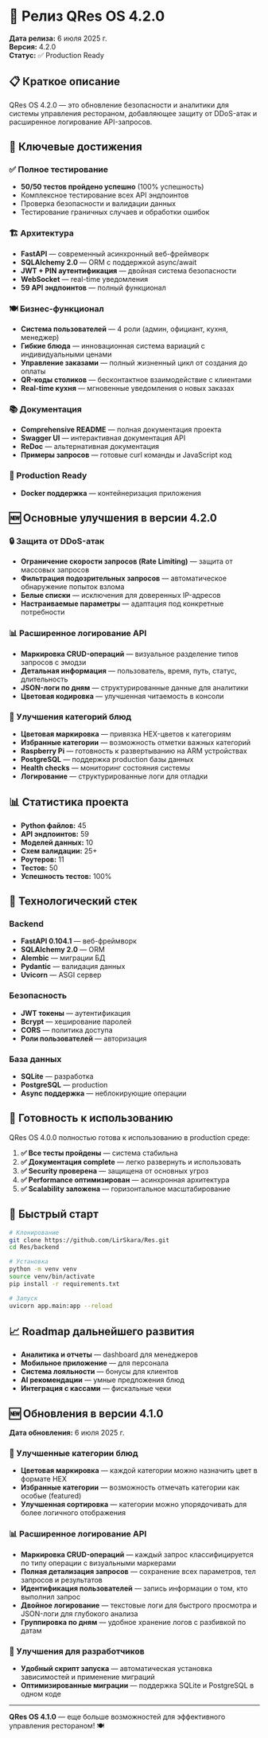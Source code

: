 # 🚀 Релиз QRes OS 4.2.0

**Дата релиза:** 6 июля 2025 г.  
**Версия:** 4.2.0  
**Статус:** ✅ Production Ready  

## 📋 Краткое описание

QRes OS 4.2.0 — это обновление безопасности и аналитики для системы управления рестораном, добавляющее защиту от DDoS-атак и расширенное логирование API-запросов.

## 🎯 Ключевые достижения

### ✅ Полное тестирование
- **50/50 тестов пройдено успешно** (100% успешность)
- Комплексное тестирование всех API эндпоинтов
- Проверка безопасности и валидации данных
- Тестирование граничных случаев и обработки ошибок

### 🏗️ Архитектура
- **FastAPI** — современный асинхронный веб-фреймворк
- **SQLAlchemy 2.0** — ORM с поддержкой async/await
- **JWT + PIN аутентификация** — двойная система безопасности
- **WebSocket** — real-time уведомления
- **59 API эндпоинтов** — полный функционал

### 🍽️ Бизнес-функционал
- **Система пользователей** — 4 роли (админ, официант, кухня, менеджер)
- **Гибкие блюда** — инновационная система вариаций с индивидуальными ценами
- **Управление заказами** — полный жизненный цикл от создания до оплаты
- **QR-коды столиков** — бесконтактное взаимодействие с клиентами
- **Real-time кухня** — мгновенные уведомления о новых заказах

### 📚 Документация
- **Comprehensive README** — полная документация проекта
- **Swagger UI** — интерактивная документация API
- **ReDoc** — альтернативная документация
- **Примеры запросов** — готовые curl команды и JavaScript код

### 🚀 Production Ready
- **Docker поддержка** — контейнеризация приложения

## 🆕 Основные улучшения в версии 4.2.0

### 🔒 Защита от DDoS-атак
- **Ограничение скорости запросов (Rate Limiting)** — защита от массовых запросов
- **Фильтрация подозрительных запросов** — автоматическое обнаружение попыток взлома
- **Белые списки** — исключения для доверенных IP-адресов
- **Настраиваемые параметры** — адаптация под конкретные потребности

### 📊 Расширенное логирование API
- **Маркировка CRUD-операций** — визуальное разделение типов запросов с эмодзи
- **Детальная информация** — пользователь, время, путь, статус, длительность
- **JSON-логи по дням** — структурированные данные для аналитики
- **Цветовая кодировка** — улучшенная читаемость в консоли

### 🎨 Улучшения категорий блюд
- **Цветовая маркировка** — привязка HEX-цветов к категориям
- **Избранные категории** — возможность отметки важных категорий
- **Raspberry Pi** — готовность к развертыванию на ARM устройствах
- **PostgreSQL** — поддержка production базы данных
- **Health checks** — мониторинг состояния системы
- **Логирование** — структурированные логи для отладки

## 📊 Статистика проекта

- **Python файлов:** 45
- **API эндпоинтов:** 59
- **Моделей данных:** 10
- **Схем валидации:** 25+
- **Роутеров:** 11
- **Тестов:** 50
- **Успешность тестов:** 100%

## 🔧 Технологический стек

### Backend
- **FastAPI 0.104.1** — веб-фреймворк
- **SQLAlchemy 2.0** — ORM
- **Alembic** — миграции БД
- **Pydantic** — валидация данных
- **Uvicorn** — ASGI сервер

### Безопасность
- **JWT токены** — аутентификация
- **Bcrypt** — хеширование паролей
- **CORS** — политика доступа
- **Роли пользователей** — авторизация

### База данных
- **SQLite** — разработка
- **PostgreSQL** — production
- **Async поддержка** — неблокирующие операции

## 🎉 Готовность к использованию

QRes OS 4.0.0 полностью готова к использованию в production среде:

1. **✅ Все тесты пройдены** — система стабильна
2. **✅ Документация complete** — легко развернуть и использовать
3. **✅ Security проверена** — защищена от основных угроз
4. **✅ Performance оптимизирован** — асинхронная архитектура
5. **✅ Scalability заложена** — горизонтальное масштабирование

## 🚀 Быстрый старт

```bash
# Клонирование
git clone https://github.com/LirSkara/Res.git
cd Res/backend

# Установка
python -m venv venv
source venv/bin/activate
pip install -r requirements.txt

# Запуск
uvicorn app.main:app --reload
```

## 📈 Roadmap дальнейшего развития

- **Аналитика и отчеты** — dashboard для менеджеров
- **Мобильное приложение** — для персонала
- **Система лояльности** — бонусы для клиентов
- **AI рекомендации** — умные предложения блюд
- **Интеграция с кассами** — фискальные чеки

## 🆕 Обновления в версии 4.1.0

**Дата обновления:** 6 июля 2025 г.

### 🎨 Улучшенные категории блюд
- **Цветовая маркировка** — каждой категории можно назначить цвет в формате HEX
- **Избранные категории** — возможность отмечать категории как особые (featured)
- **Улучшенная сортировка** — категории можно упорядочивать для более логичного отображения

### 📊 Расширенное логирование API
- **Маркировка CRUD-операций** — каждый запрос классифицируется по типу операции с визуальными маркерами
- **Полная детализация запросов** — сохранение всех параметров, тел запросов и результатов
- **Идентификация пользователей** — запись информации о том, кто выполнил запрос
- **Двойное логирование** — текстовые логи для быстрого просмотра и JSON-логи для глубокого анализа
- **Группировка по дням** — удобное хранение логов с разбивкой по датам

### 🚀 Улучшения для разработчиков
- **Удобный скрипт запуска** — автоматическая установка зависимостей и применение миграций
- **Оптимизированные миграции** — поддержка SQLite и PostgreSQL в одном коде

---

**QRes OS 4.1.0** — еще больше возможностей для эффективного управления рестораном! 🍽️
